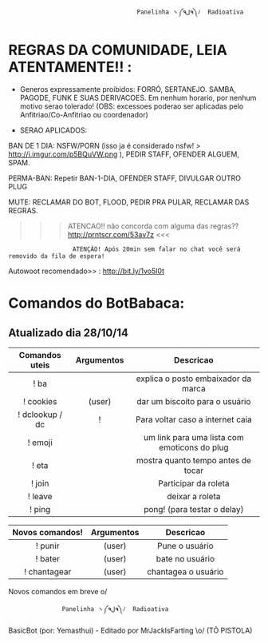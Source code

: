                                         Panelinha ヽ༼ຈلຈ༽ﾉ  Radioativa

REGRAS DA COMUNIDADE, LEIA ATENTAMENTE!! :
=========
 - Generos expressamente proibidos: FORRÓ, SERTANEJO. SAMBA, PAGODE, FUNK E SUAS DERIVACOES.  Em nenhum horario, por nenhum motivo serao tolerado!  (OBS: excessoes poderao ser aplicadas pelo Anfitriao/Co-Anfitriao ou coordenador)
 
 - SERAO APLICADOS:

  BAN DE 1 DIA: NSFW/PORN (isso ja é considerado nsfw! > http://i.imgur.com/p5BQuVW.png ), PEDIR STAFF, OFENDER ALGUEM, SPAM. 

  PERMA-BAN: Repetir BAN-1-DIA, OFENDER STAFF, DIVULGAR OUTRO PLUG
  
  MUTE: RECLAMAR DO BOT, FLOOD, PEDIR PRA PULAR, RECLAMAR DAS REGRAS.

>>> ATENCAO!! não concorda com alguma das regras?? http://prntscr.com/53av7z <<<

                      ATENÇÃO! Após 20min sem falar no chat você será removido da fila de espera!

Autowoot recomendado>> : http://bit.ly/1vo5l0t

Comandos do BotBabaca:
=========
Atualizado dia 28/10/14
----

|Comandos uteis | Argumentos |  Descricao |
|:------:|:---------:|:--------------------------------------:|
|! ba | | explica o posto embaixador da marca |
|! cookies | (user) | dar um biscoito para o usuário |
|! dclookup / dc |! | Para voltar caso a internet caia|
|! emoji | | um link para uma lista com emoticons do plug|
|! eta | | mostra quanto tempo antes de tocar |
|! join | | Participar da roleta|
|! leave | | deixar a roleta |
|! ping | | pong! (para testar o delay) |

|Novos comandos! | Argumentos |  Descricao |
|:------:|:---------:|:--------------------------------------:|
|! punir | (user)| Pune o usuário |
|! bater |(user) |bate no usuário |
|! chantagear |(user)| chantagea o usuário |

Novos comandos em breve o/

                   Panelinha ヽ༼ຈلຈ༽ﾉ  Radioativa

BasicBot (por: Yemasthui) - Editado por MrJackIsFarting \o/ (TÕ PISTOLA)
